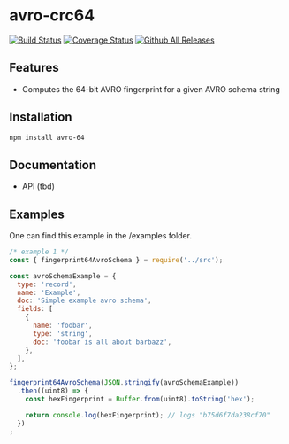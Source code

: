 # avro-crc64
[![Build Status](https://travis-ci.org/spikepanx/avro-crc64.svg?branch=master)](https://travis-ci.org/spikepanx/avro-crc64)
[![Coverage Status](https://coveralls.io/repos/github/spikepanx/avro-crc64/badge.svg?branch=master)](https://coveralls.io/github/spikepanx/avro-crc64?branch=master)
[![Github All Releases](https://img.shields.io/github/downloads/atom/atom/total.svg)]()

## Features
- Computes the 64-bit AVRO fingerprint for a given AVRO schema string

## Installation
```bash
npm install avro-64
```

## Documentation
- API (tbd)

## Examples

One can find this example in the /examples folder.

```js
/* example 1 */
const { fingerprint64AvroSchema } = require('../src');

const avroSchemaExample = {
  type: 'record',
  name: 'Example',
  doc: 'Simple example avro schema',
  fields: [
    {
      name: 'foobar',
      type: 'string',
      doc: 'foobar is all about barbazz',
    },
  ],
};

fingerprint64AvroSchema(JSON.stringify(avroSchemaExample))
  .then((uint8) => {
    const hexFingerprint = Buffer.from(uint8).toString('hex');

    return console.log(hexFingerprint); // logs "b75d6f7da238cf70"
  })
;
```
